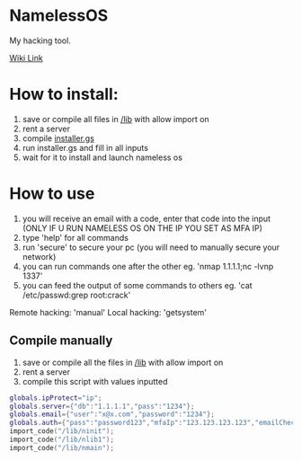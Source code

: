 # NamelessOS
My hacking tool.

[Wiki Link](https://github.com/Nameless9000/NamelessOS/wiki)

# How to install:

1. save or compile all files in [/lib](https://github.com/Nameless9000/NamelessOS/tree/main/lib) with allow import on
2. rent a server
3. compile [installer.gs](https://raw.githubusercontent.com/Nameless9000/NamelessOS/main/installer.gs)
4. run installer.gs and fill in all inputs
5. wait for it to install and launch nameless os

# How to use

1. you will receive an email with a code, enter that code into the input (ONLY IF U RUN NAMELESS OS ON THE IP YOU SET AS MFA IP)
2. type 'help' for all commands
3. run 'secure' to secure your pc (you will need to manually secure your network)
4. you can run commands one after the other eg. 'nmap 1.1.1.1;nc -lvnp 1337'
5. you can feed the output of some commands to others eg. 'cat /etc/passwd:grep root:crack'

Remote hacking: 'manual'
Local hacking: 'getsystem'

## Compile manually

1. save or compile all the files in [/lib](https://github.com/Nameless9000/NamelessOS/tree/main/lib) with allow import on
2. rent a server
3. compile this script with values inputted
```lua
globals.ipProtect="ip";
globals.server={"db":"1.1.1.1","pass":"1234"};
globals.email={"user":"x@x.com","password":"1234"};
globals.auth={"pass":"password123","mfaIp":"123.123.123.123","emailCheck":"x@x.com"};
import_code("/lib/ninit");
import_code("/lib/nlib1");
import_code("/lib/nmain");
```
